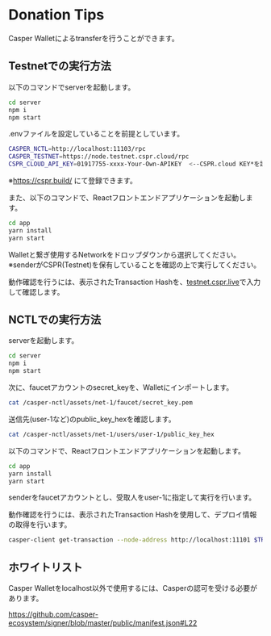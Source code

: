 # Donation Tips

Casper Walletによるtransferを行うことができます。

## Testnetでの実行方法
以下のコマンドでserverを起動します。

```bash
cd server
npm i
npm start
```

.envファイルを設定していることを前提としています。
```bash
CASPER_NCTL=http://localhost:11103/rpc
CASPER_TESTNET=https://node.testnet.cspr.cloud/rpc
CSPR_CLOUD_API_KEY=01917755-xxxx-Your-Own-APIKEY  <--CSPR.cloud KEY*を設定
```
※https://cspr.build/ にて登録できます。


また、以下のコマンドで、Reactフロントエンドアプリケーションを起動します。

```bash
cd app
yarn install
yarn start
```

Walletと繋ぎ使用するNetworkをドロップダウンから選択してください。
※senderがCSPR(Testnet)を保有していることを確認の上で実行してください。

動作確認を行うには、表示されたTransaction Hashを、[testnet.cspr.live](https://testnet.cspr.live/)で入力して確認します。

## NCTLでの実行方法

serverを起動します。

```bash
cd server
npm i
npm start
```

次に、faucetアカウントのsecret_keyを、Walletにインポートします。

```bash
cat /casper-nctl/assets/net-1/faucet/secret_key.pem
```

送信先(user-1など)のpublic_key_hexを確認します。

```bash
cat /casper-nctl/assets/net-1/users/user-1/public_key_hex
```

以下のコマンドで、Reactフロントエンドアプリケーションを起動します。

```bash
cd app
yarn install
yarn start
```

senderをfaucetアカウントとし、受取人をuser-1に指定して実行を行います。

動作確認を行うには、表示されたTransaction Hashを使用して、デプロイ情報の取得を行います。

``` bash
casper-client get-transaction --node-address http://localhost:11101 $TRANSACTION_HASH
```

## ホワイトリスト

Casper Walletをlocalhost以外で使用するには、Casperの認可を受ける必要があります。

https://github.com/casper-ecosystem/signer/blob/master/public/manifest.json#L22
